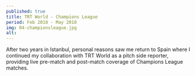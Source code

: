 ```yaml
---
published: true
title: TRT World - Champions League
period: Feb 2018 - May 2018
img: 04-championsleague.jpg
alt:
---
```

After two years in Istanbul, personal reasons saw me return to Spain where I continued my collaboration with TRT World as a pitch side reporter, providing live pre-match and post-match coverage of Champions League matches.